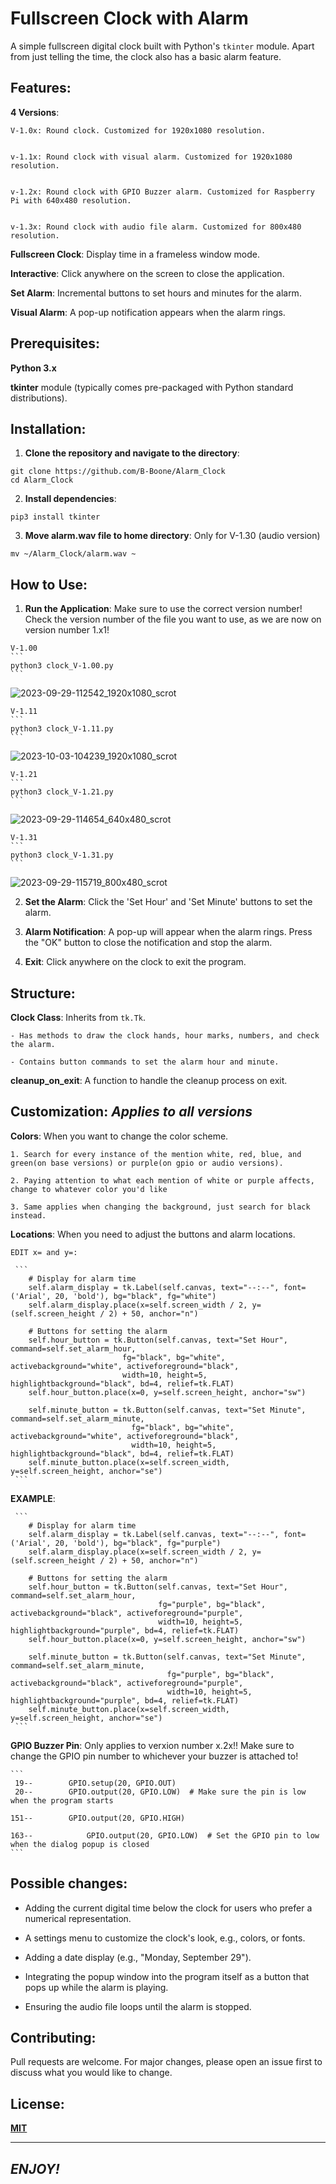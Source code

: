 # Fullscreen Clock with Alarm

  A simple fullscreen digital clock built with Python's `tkinter` module. Apart from just telling the time, the clock also has a basic alarm feature.

## Features:

  **4 Versions**:
  
    V-1.0x: Round clock. Customized for 1920x1080 resolution.


    v-1.1x: Round clock with visual alarm. Customized for 1920x1080 resolution.


    v-1.2x: Round clock with GPIO Buzzer alarm. Customized for Raspberry Pi with 640x480 resolution.


    v-1.3x: Round clock with audio file alarm. Customized for 800x480 resolution.
  
  **Fullscreen Clock**: Display time in a frameless window mode.
  
  **Interactive**: Click anywhere on the screen to close the application.
  
  **Set Alarm**: Incremental buttons to set hours and minutes for the alarm.
  
  **Visual Alarm**: A pop-up notification appears when the alarm rings.
  

## Prerequisites:

  **Python 3.x**

  **tkinter** module (typically comes pre-packaged with Python standard distributions).

## Installation:

  1. **Clone the repository and navigate to the directory**:

  ```
  git clone https://github.com/B-Boone/Alarm_Clock
  cd Alarm_Clock
  ```

  2. **Install dependencies**:

  ```
  pip3 install tkinter
  ```

  3. **Move alarm.wav file to home directory**: Only for V-1.30 (audio version)

  ```
  mv ~/Alarm_Clock/alarm.wav ~
  ```


## How to Use: 

  1. **Run the Application**: Make sure to use the correct version number! Check the version number of the file you want to use, as we are now on version number 1.x1!
   
    V-1.00
    ```
    python3 clock_V-1.00.py
    ```
  ![2023-09-29-112542_1920x1080_scrot](https://github.com/B-Boone/Alarm_Clock/assets/101531474/4300af78-4376-4d57-8db2-e8a3c194d26f)


    V-1.11
    ```
    python3 clock_V-1.11.py
    ```
  ![2023-10-03-104239_1920x1080_scrot](https://github.com/B-Boone/Alarm_Clock/assets/101531474/6c2c4981-83bd-4ed7-adcf-7ea2d02f100a)


    V-1.21
    ```
    python3 clock_V-1.21.py
    ```
  ![2023-09-29-114654_640x480_scrot](https://github.com/B-Boone/Alarm_Clock/assets/101531474/1a1fb150-cc61-48be-96fe-14b0fbe9dc59)


    V-1.31
    ```
    python3 clock_V-1.31.py
    ```
  ![2023-09-29-115719_800x480_scrot](https://github.com/B-Boone/Alarm_Clock/assets/101531474/3639c7f4-7d92-447a-9ac9-791f3278707e)


  2. **Set the Alarm**: Click the 'Set Hour' and 'Set Minute' buttons to set the alarm.
   
  3. **Alarm Notification**: A pop-up will appear when the alarm rings. Press the "OK" button to close the notification and stop the alarm.
   
  4. **Exit**: Click anywhere on the clock to exit the program.

## Structure:

  **Clock Class**: Inherits from `tk.Tk`.
  
    - Has methods to draw the clock hands, hour marks, numbers, and check the alarm.
  
    - Contains button commands to set the alarm hour and minute.

  **cleanup_on_exit**: A function to handle the cleanup process on exit.

## Customization: *Applies to all versions*

  **Colors**: When you want to change the color scheme.
  
    1. Search for every instance of the mention white, red, blue, and green(on base versions) or purple(on gpio or audio versions).
     
    2. Paying attention to what each mention of white or purple affects, change to whatever color you'd like
     
    3. Same applies when changing the background, just search for black instead.
     
  **Locations**: When you need to adjust the buttons and alarm locations.
  
    EDIT x= and y=:
     
     ```
        # Display for alarm time
        self.alarm_display = tk.Label(self.canvas, text="--:--", font=('Arial', 20, 'bold'), bg="black", fg="white")
        self.alarm_display.place(x=self.screen_width / 2, y=(self.screen_height / 2) + 50, anchor="n")

        # Buttons for setting the alarm
        self.hour_button = tk.Button(self.canvas, text="Set Hour", command=self.set_alarm_hour, 
                             fg="black", bg="white", activebackground="white", activeforeground="black", 
                             width=10, height=5, highlightbackground="black", bd=4, relief=tk.FLAT)
        self.hour_button.place(x=0, y=self.screen_height, anchor="sw")

        self.minute_button = tk.Button(self.canvas, text="Set Minute", command=self.set_alarm_minute, 
                               fg="black", bg="white", activebackground="white", activeforeground="black", 
                               width=10, height=5, highlightbackground="black", bd=4, relief=tk.FLAT)
        self.minute_button.place(x=self.screen_width, y=self.screen_height, anchor="se")
     ```
     
  **EXAMPLE**:
  
     ```
        # Display for alarm time
        self.alarm_display = tk.Label(self.canvas, text="--:--", font=('Arial', 20, 'bold'), bg="black", fg="purple")
        self.alarm_display.place(x=self.screen_width / 2, y=(self.screen_height / 2) + 50, anchor="n")

        # Buttons for setting the alarm
        self.hour_button = tk.Button(self.canvas, text="Set Hour", command=self.set_alarm_hour, 
                                     fg="purple", bg="black", activebackground="black", activeforeground="purple", 
                                     width=10, height=5, highlightbackground="purple", bd=4, relief=tk.FLAT)
        self.hour_button.place(x=0, y=self.screen_height, anchor="sw")

        self.minute_button = tk.Button(self.canvas, text="Set Minute", command=self.set_alarm_minute, 
                                       fg="purple", bg="black", activebackground="black", activeforeground="purple", 
                                       width=10, height=5, highlightbackground="purple", bd=4, relief=tk.FLAT)
        self.minute_button.place(x=self.screen_width, y=self.screen_height, anchor="se")
     ```

  **GPIO Buzzer Pin**: Only applies to verxion number x.2x!!
    Make sure to change the GPIO pin number to whichever your buzzer is attached to!

    ```
     19--        GPIO.setup(20, GPIO.OUT)
     20--        GPIO.output(20, GPIO.LOW)  # Make sure the pin is low when the program starts

    151--        GPIO.output(20, GPIO.HIGH)

    163--            GPIO.output(20, GPIO.LOW)  # Set the GPIO pin to low when the dialog popup is closed
    ```
## Possible changes:

  - Adding the current digital time below the clock for users who prefer a numerical representation.


  - A settings menu to customize the clock's look, e.g., colors, or fonts.


  - Adding a date display (e.g., "Monday, September 29").


  - Integrating the popup window into the program itself as a button that pops up while the alarm is playing.


  - Ensuring the audio file loops until the alarm is stopped.

## Contributing:

  Pull requests are welcome. For major changes, please open an issue first to discuss what you would like to change.

## License:

  **[MIT](https://choosealicense.com/licenses/mit/)**

---

## *ENJOY!*
